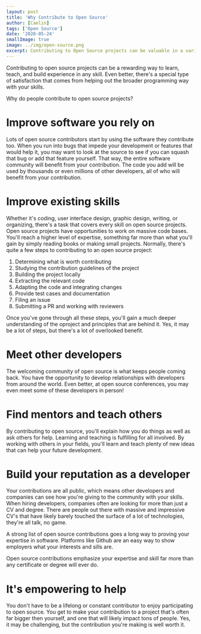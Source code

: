 ```yaml
---
layout: post
title: 'Why Contribute to Open Source'
author: [Caelin]
tags: ['Open Source']
date: '2020-05-24'
smallImage: true
image: ../img/open-source.png
excerpt: Contributing to Open Source projects can be valuable in a variety of different ways. 
---
```

Contributing to open source projects can be a rewarding way to learn, teach, and build experience in any skill. Even better, there's a special type of satisfaction that comes from helping out the broader programming way with your skills.

Why do people contribute to open source projects?

# Improve software you rely on
Lots of open source contributors start by using the software they contribute too. When you run into bugs that impede your development or features that would help it, you may want to look at the source to see if you can squash that bug or add that feature yourself. That way, the entire software community will benefit from your contribution. The code you add will be used by thousands or even millions of other developers, all of who will benefit from your contribution. 

# Improve existing skills
Whether it's coding, user interface design, graphic design, writing, or organizing, there's a task that covers every skill on  open source projects. Open source projects have opportunities to work on massive code bases. You'll reach a higher level of expertise, something far more than what you'll gain by simply reading books or making small projects. Normally, there's quite a few steps to contributing to an open source project:
1. Determining what is worth contributing
2. Studying the contribution guidelines of the project
3. Building the project locally
4. Extracting the relevant code
5. Adapting the code and integrating changes
6. Provide test cases and documentation
7. Filing an issue
8. Submitting a PR and working with reviewers

Once you've gone through all these steps, you'll gain a much deeper understanding of the oproject and principles that are behind it. Yes, it may be a lot of steps, but there's a lot of overlooked benefit. 

# Meet other developers
The welcoming community of open source is what keeps people coming back. You have the opportunity to develop relationships with developers from around the world. Even better, at open source conferences, you may even meet some of these developers in person!

# Find mentors and teach others
By contributing to open source, you'll explain how you do things as well as ask others for help. Learning and teaching is fulfilling for all involved. By working with others in your fields, you'll learn and teach plenty of new ideas that can help your future development.

# Build your reputation as a developer

Your contributions are all public, which means other developers and companies can see how you're giving to the community with your skills. When hiring developers, companies often are looking for more than just a CV and degree. There are people out there with massive and impressive CV's that have likely barely touched the surface of a lot of technologies, they're all talk, no game.

A strong list of open source contributions goes a long way to proving your expertise in software. Platforms like Github are an easy way to show employers what your interests and sills are.

Open source contributions emphasize your expertise and skill far more than any certificate or degree will ever do. 

# It's empowering to help
You don't have to be a lifelong or constant contributor to enjoy participating to open source. You get to make your contribution to a project that's often far bigger then yourself, and one that will likely impact tons of people. Yes, it may be challenging, but the contribution you're making is well worth it. 
